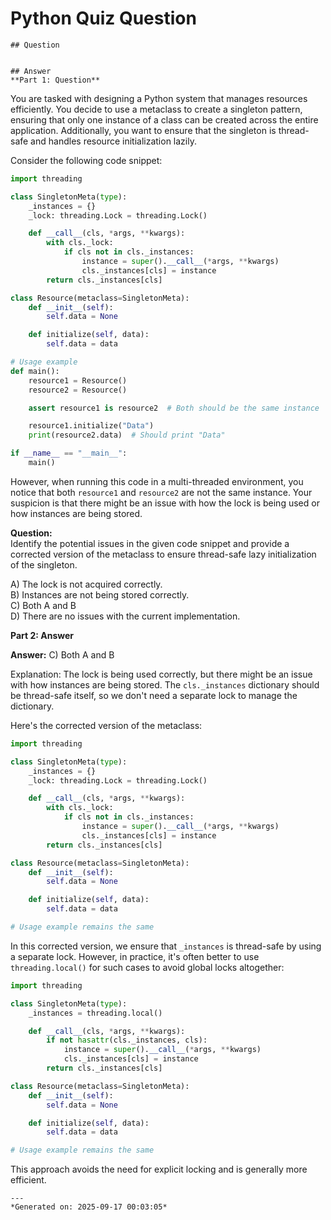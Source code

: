 # Python Quiz Question
    
    ## Question
    
    
    ## Answer
    **Part 1: Question**

You are tasked with designing a Python system that manages resources efficiently. You decide to use a metaclass to create a singleton pattern, ensuring that only one instance of a class can be created across the entire application. Additionally, you want to ensure that the singleton is thread-safe and handles resource initialization lazily.

Consider the following code snippet:

```python
import threading

class SingletonMeta(type):
    _instances = {}
    _lock: threading.Lock = threading.Lock()

    def __call__(cls, *args, **kwargs):
        with cls._lock:
            if cls not in cls._instances:
                instance = super().__call__(*args, **kwargs)
                cls._instances[cls] = instance
        return cls._instances[cls]

class Resource(metaclass=SingletonMeta):
    def __init__(self):
        self.data = None

    def initialize(self, data):
        self.data = data

# Usage example
def main():
    resource1 = Resource()
    resource2 = Resource()

    assert resource1 is resource2  # Both should be the same instance

    resource1.initialize("Data")
    print(resource2.data)  # Should print "Data"

if __name__ == "__main__":
    main()
```

However, when running this code in a multi-threaded environment, you notice that both `resource1` and `resource2` are not the same instance. Your suspicion is that there might be an issue with how the lock is being used or how instances are being stored.

**Question:**  
Identify the potential issues in the given code snippet and provide a corrected version of the metaclass to ensure thread-safe lazy initialization of the singleton.

A) The lock is not acquired correctly.  
B) Instances are not being stored correctly.  
C) Both A and B  
D) There are no issues with the current implementation.

**Part 2: Answer**

**Answer:** C) Both A and B

Explanation:
The lock is being used correctly, but there might be an issue with how instances are being stored. The `cls._instances` dictionary should be thread-safe itself, so we don't need a separate lock to manage the dictionary.

Here's the corrected version of the metaclass:

```python
import threading

class SingletonMeta(type):
    _instances = {}
    _lock: threading.Lock = threading.Lock()

    def __call__(cls, *args, **kwargs):
        with cls._lock:
            if cls not in cls._instances:
                instance = super().__call__(*args, **kwargs)
                cls._instances[cls] = instance
        return cls._instances[cls]

class Resource(metaclass=SingletonMeta):
    def __init__(self):
        self.data = None

    def initialize(self, data):
        self.data = data

# Usage example remains the same
```

In this corrected version, we ensure that `_instances` is thread-safe by using a separate lock. However, in practice, it's often better to use `threading.local()` for such cases to avoid global locks altogether:

```python
import threading

class SingletonMeta(type):
    _instances = threading.local()

    def __call__(cls, *args, **kwargs):
        if not hasattr(cls._instances, cls):
            instance = super().__call__(*args, **kwargs)
            cls._instances[cls] = instance
        return cls._instances[cls]

class Resource(metaclass=SingletonMeta):
    def __init__(self):
        self.data = None

    def initialize(self, data):
        self.data = data

# Usage example remains the same
```

This approach avoids the need for explicit locking and is generally more efficient.
    
    ---
    *Generated on: 2025-09-17 00:03:05*
    